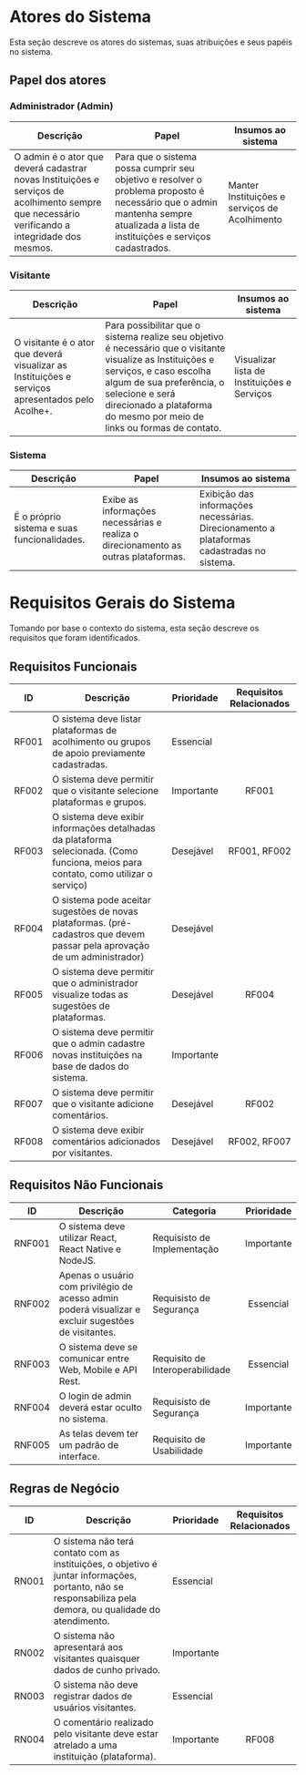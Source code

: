 # Atores do Sistema
Esta seção descreve os atores do sistemas, suas atribuições e seus papéis no sistema.

## Papel dos atores
### Administrador (Admin)
|  Descrição | Papel  | Insumos ao sistema  |
|---|---|---|
|  O admin é o ator que deverá cadastrar novas Instituições e serviços de acolhimento sempre que necessário verificando a integridade dos mesmos. |  Para que o sistema possa cumprir seu objetivo e resolver o problema proposto é necessário que o admin mantenha sempre atualizada a lista de instituições e serviços cadastrados. | Manter Instituições e serviços de Acolhimento  |

### Visitante
|  Descrição | Papel  | Insumos ao sistema  |
|---|---|---|
|  O visitante é o ator que deverá visualizar as Instituições e serviços apresentados pelo Acolhe+. |  Para possibilitar que o sistema realize seu objetivo é necessário que o visitante visualize as Instituições e serviços, e caso escolha algum de sua preferência, o selecione e será direcionado a plataforma do mesmo por meio de links ou formas de contato. | Visualizar lista de Instituições e Serviços  |

### Sistema
|  Descrição | Papel  | Insumos ao sistema  |
|---|---|---|
|  É o próprio sistema e suas funcionalidades. |  Exibe as informações necessárias e realiza o direcionamento as outras plataformas. | Exibição das informações necessárias. Direcionamento a plataformas cadastradas no sistema.|

# Requisitos Gerais do Sistema
Tomando por base o contexto do sistema, esta seção descreve os requisitos que foram identificados.

## Requisitos Funcionais
|ID|Descrição|Prioridade|Requisitos Relacionados|
|:---:|---|---|:---:|
|RF001|O sistema deve listar plataformas de acolhimento ou grupos de apoio previamente cadastradas.|Essencial||
|RF002|O sistema deve permitir que o visitante selecione plataformas e grupos.|Importante|RF001|
|RF003|O sistema deve exibir informações detalhadas da plataforma selecionada. (Como funciona, meios para contato, como utilizar o serviço)|Desejável|RF001, RF002|
|RF004|O sistema pode aceitar sugestões de novas plataformas. (pré-cadastros que devem passar pela aprovação de um administrador)|Desejável|
|RF005|O sistema deve permitir que o administrador visualize todas as sugestões de plataformas.|Desejável|RF004|
|RF006|O sistema deve permitir que o admin cadastre novas instituições na base de dados do sistema.|Importante||
|RF007|O sistema deve permitir que o visitante adicione comentários.|Desejável|RF002|
|RF008|O sistema deve exibir comentários adicionados por visitantes.|Desejável|RF002, RF007|

## Requisitos Não Funcionais
|ID|Descrição|Categoria|Prioridade|
|:---:|---|---|:---:|
|RNF001| O sistema deve utilizar React, React Native e NodeJS.|Requisisto de Implementação|Importante
|RNF002| Apenas o usuário com privilégio de acesso admin poderá visualizar e excluir sugestões de visitantes.|Requisisto de Segurança|Essencial
|RNF003| O sistema deve se comunicar entre Web, Mobile e API Rest.| Requisito de Interoperabilidade|Essencial
|RNF004| O login de admin deverá estar oculto no sistema.| Requisisto de Segurança|Importante
|RNF005| As telas devem ter um padrão de interface.| Requisito de Usabilidade| Importante

## Regras de Negócio
|ID|Descrição|Prioridade|Requisitos Relacionados|
|:---:|---|---|:---:|
|RN001|O sistema não terá contato com as instituições, o objetivo é juntar informações, portanto, não se responsabiliza pela demora, ou qualidade do atendimento.|Essencial||
|RN002|O sistema não apresentará aos visitantes quaisquer dados de cunho privado.|Importante||
|RN003|O sistema não deve registrar dados de usuários visitantes.|Essencial||
|RN004|O comentário realizado pelo visitante deve estar atrelado a uma instituição (plataforma).|Importante|RF008|